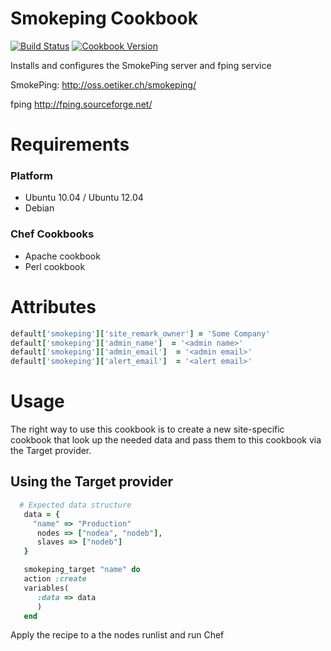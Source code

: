 Smokeping Cookbook
=================
[![Build Status](https://travis-ci.org/tas50/chef-smokeping.svg?branch=master)](https://travis-ci.org/tas50/chef-smokeping)
[![Cookbook Version](https://img.shields.io/cookbook/v/smokeping.svg)](https://supermarket.chef.io/cookbooks/smokeping)

Installs and configures the SmokePing server and fping service

SmokePing:
http://oss.oetiker.ch/smokeping/

fping
http://fping.sourceforge.net/

Requirements
============

### Platform
* Ubuntu 10.04 / Ubuntu 12.04
* Debian

### Chef Cookbooks
* Apache cookbook
* Perl cookbook

Attributes
==========
```ruby
default['smokeping']['site_remark_owner'] = 'Some Company'
default['smokeping']['admin_name']  = '<admin name>'
default['smokeping']['admin_email']  = '<admin email>'
default['smokeping']['alert_email']  = '<alert email>'
```


Usage
=====

The right way to use this cookbook is to create a new site-specific cookbook
that look up the needed data and pass them to this cookbook via the Target
provider.

## Using the Target provider

```ruby
  # Expected data structure
   data = {
     "name" => "Production"
      nodes => ["nodea", "nodeb"],
      slaves => ["nodeb"]
   }

   smokeping_target "name" do
   action :create
   variables(
      :data => data
      )
   end
```

Apply the recipe to a the nodes runlist and run Chef

